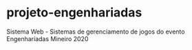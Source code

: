 # projeto-engenhariadas
Sistema Web - Sistemas de gerenciamento de jogos do evento Engenharíadas Mineiro 2020